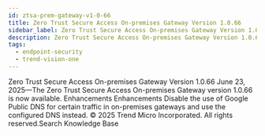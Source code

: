 ```yaml
---
id: ztsa-prem-gateway-v1-0-66
title: Zero Trust Secure Access On-premises Gateway Version 1.0.66
sidebar_label: Zero Trust Secure Access On-premises Gateway Version 1.0.66
description: Zero Trust Secure Access On-premises Gateway Version 1.0.66
tags:
  - endpoint-security
  - trend-vision-one
---
```


 Zero Trust Secure Access On-premises Gateway Version 1.0.66 June 23, 2025—The Zero Trust Secure Access On-premises Gateway version 1.0.66 is now available. Enhancements Enhancements Disable the use of Google Public DNS for certain traffic in on-premises gateways and use the configured DNS instead. © 2025 Trend Micro Incorporated. All rights reserved.Search Knowledge Base